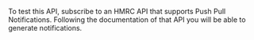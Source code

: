 To test this API, subscribe to an HMRC API that supports Push Pull Notifications. Following the documentation of that
API you will be able to generate notifications.

